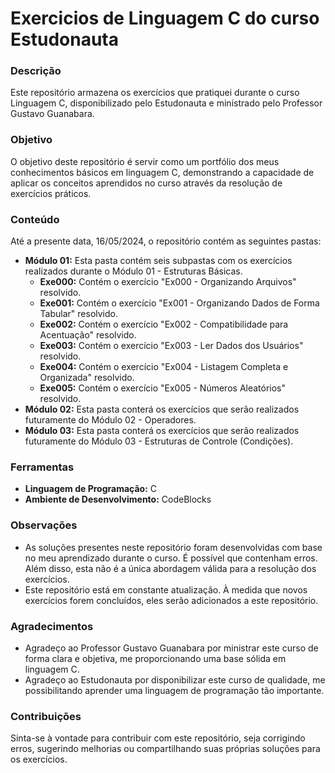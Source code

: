 
# Exercicios de Linguagem C do curso Estudonauta 

### Descrição

Este repositório armazena os exercícios que pratiquei durante o curso Linguagem C, disponibilizado pelo Estudonauta e ministrado pelo Professor Gustavo Guanabara.

### Objetivo

O objetivo deste repositório é servir como um portfólio dos meus conhecimentos básicos em linguagem C, demonstrando a capacidade de aplicar os conceitos aprendidos no curso através da resolução de exercícios práticos.

### Conteúdo

Até a presente data, 16/05/2024, o repositório contém as seguintes pastas:

- **Módulo 01:** Esta pasta contém seis subpastas com os exercícios realizados durante o Módulo 01 - Estruturas Básicas.
  - **Exe000:** Contém o exercício "Ex000 - Organizando Arquivos" resolvido.
  - **Exe001:** Contém o exercício "Ex001 - Organizando Dados de Forma Tabular" resolvido.
  - **Exe002:** Contém o exercício "Ex002 - Compatibilidade para Acentuação" resolvido.
  - **Exe003:** Contém o exercício "Ex003 - Ler Dados dos Usuários" resolvido.
  - **Exe004:** Contém o exercício "Ex004 - Listagem Completa e Organizada" resolvido.
  - **Exe005:** Contém o exercício "Ex005 - Números Aleatórios" resolvido.
- **Módulo 02:** Esta pasta conterá os exercícios que serão realizados futuramente do Módulo 02 - Operadores.
- **Módulo 03:** Esta pasta conterá os exercícios que serão realizados futuramente do Módulo 03 - Estruturas de Controle (Condições).

### Ferramentas

- **Linguagem de Programação:** C
- **Ambiente de Desenvolvimento:** CodeBlocks

### Observações

- As soluções presentes neste repositório foram desenvolvidas com base no meu aprendizado durante o curso. É possível que contenham erros. Além disso, esta não é a única abordagem válida para a resolução dos exercícios.
- Este repositório está em constante atualização. À medida que novos exercícios forem concluídos, eles serão adicionados a este repositório.

### Agradecimentos

- Agradeço ao Professor Gustavo Guanabara por ministrar este curso de forma clara e objetiva, me proporcionando uma base sólida em linguagem C.
- Agradeço ao Estudonauta por disponibilizar este curso de qualidade, me possibilitando aprender uma linguagem de programação tão importante.

### Contribuições

Sinta-se à vontade para contribuir com este repositório, seja corrigindo erros, sugerindo melhorias ou compartilhando suas próprias soluções para os exercícios.
